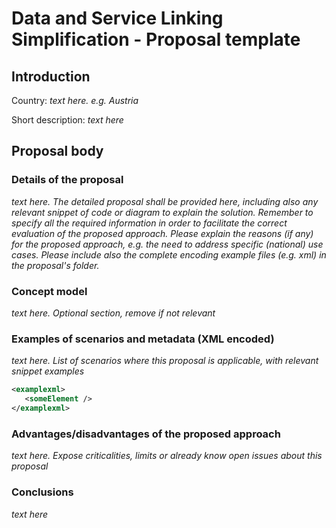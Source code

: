 # Data and Service Linking Simplification - Proposal template

## Introduction

Country: _text here. e.g. Austria_

Short description: _text here_

## Proposal body

### Details of the proposal
_text here. The detailed proposal shall be provided here, including also any relevant snippet of code or diagram to explain the solution. Remember to specify all the required information in order to facilitate the correct evaluation of the proposed approach. Please explain the reasons (if any) for the proposed approach, e.g. the need to address specific (national) use cases. Please include also the complete encoding example files (e.g. xml) in the proposal's folder._

### Concept model
_text here. Optional section, remove if not relevant_

### Examples of scenarios and metadata (XML encoded)
_text here. List of scenarios where this proposal is applicable, with relevant snippet examples_

```xml
<examplexml>
   <someElement />  
</examplexml>
```

### Advantages/disadvantages of the proposed approach
_text here. Expose criticalities, limits or already know open issues about this proposal_

### Conclusions 
_text here_
